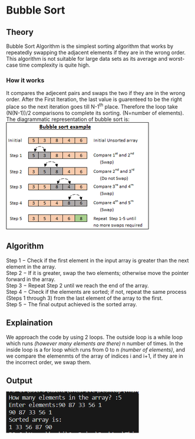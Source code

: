 # Bubble Sort

## Theory
Bubble Sort Algorithm is the simplest sorting algorithm that works by repeatedly swapping the adjacent elements if they are in the wrong order. This algorithm is not suitable for large data sets as its average and worst-case time complexity is quite high.
### How it works
It compares the adjecent pairs and swaps the two if they are in the wrong order. After the First Iteration, the last value is guarenteed to be the right place so the next iteration goes till N-1<sup>th</sup> place.
Therefore the loop take (N(N-1))/2 comparisons to complete its sorting. (N=number of elements).
</br> The diagrammatic representation of bubble sort is:
</br>
![bubblesort](bubble.png)
## Algorithm
Step 1 − Check if the first element in the input array is greater than the next element in the array.
</br>
Step 2 − If it is greater, swap the two elements; otherwise move the pointer forward in the array.
</br>
Step 3 − Repeat Step 2 until we reach the end of the array.
</br>
Step 4 − Check if the elements are sorted; if not, repeat the same process (Steps 1 through 3) from the last element of the array to the first.
</br>
Step 5 − The final output achieved is the sorted array.
## Explaination
We approach the code by using 2 loops. The outside loop is a while loop which runs *(however many elements are there)* n number of times.
In the inside loop is a for loop which runs from 0 to n *(number of elements)*, and we compare the elemenmts of the array of indices i and i+1, if they are in the incorrect order, we swap them.
## Output
![output ss](image_2023-10-21_225955751.png)
